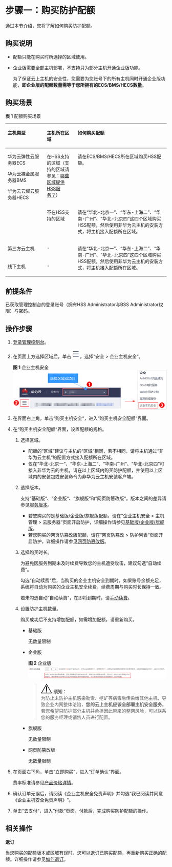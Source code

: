 # 步骤一：购买防护配额<a name="hss_01_0229"></a>

通过本节介绍，您将了解如何购买防护配额。

## 购买说明<a name="section20961165392320"></a>

-   配额只能在购买时所选择的区域使用。
-   企业版需要全部主机部署，不支持只为部分主机开通企业版功能。

    为了保证云上主机的安全性，您需要为您账号下的所有主机同时开通企业版功能，**即企业版的配额数量需等于您所拥有的ECS/BMS/HECS数量**。


## 购买场景<a name="section18831144013105"></a>

**表 1**  配额购买场景

<a name="table192547223189"></a>
<table><thead align="left"><tr id="row9255112210189"><th class="cellrowborder" valign="top" width="24.29%" id="mcps1.2.4.1.1"><p id="p16255182261813"><a name="p16255182261813"></a><a name="p16255182261813"></a>主机类型</p>
</th>
<th class="cellrowborder" valign="top" width="19.13%" id="mcps1.2.4.1.2"><p id="p8232644113515"><a name="p8232644113515"></a><a name="p8232644113515"></a>主机所在区域</p>
</th>
<th class="cellrowborder" valign="top" width="56.58%" id="mcps1.2.4.1.3"><p id="p2255142214184"><a name="p2255142214184"></a><a name="p2255142214184"></a>如何购买配额</p>
</th>
</tr>
</thead>
<tbody><tr id="row16255122141813"><td class="cellrowborder" rowspan="2" valign="top" width="24.29%" headers="mcps1.2.4.1.1 "><p id="p6255622191815"><a name="p6255622191815"></a><a name="p6255622191815"></a>华为云弹性云服务器ECS</p>
<p id="p3255132271820"><a name="p3255132271820"></a><a name="p3255132271820"></a>华为云裸金属服务器BMS</p>
<p id="p12341193113"><a name="p12341193113"></a><a name="p12341193113"></a>华为云云耀云服务器HECS</p>
</td>
<td class="cellrowborder" valign="top" width="19.13%" headers="mcps1.2.4.1.2 "><p id="p1323219441351"><a name="p1323219441351"></a><a name="p1323219441351"></a>在HSS支持的区域（支持的区域请参见：<a href="https://support.huaweicloud.com/hss_faq/hss_01_0158.html" target="_blank" rel="noopener noreferrer">哪些区域提供HSS服务？</a>）</p>
</td>
<td class="cellrowborder" valign="top" width="56.58%" headers="mcps1.2.4.1.3 "><p id="p759582951919"><a name="p759582951919"></a><a name="p759582951919"></a>请在ECS/BMS/HECS所在区域购买HSS配额。</p>
</td>
</tr>
<tr id="row1898984131818"><td class="cellrowborder" valign="top" headers="mcps1.2.4.1.1 "><p id="p102322440355"><a name="p102322440355"></a><a name="p102322440355"></a>不在HSS支持的区域</p>
</td>
<td class="cellrowborder" valign="top" headers="mcps1.2.4.1.2 "><p id="p1989114110183"><a name="p1989114110183"></a><a name="p1989114110183"></a>请在<span class="parmvalue" id="parmvalue7877511152015"><a name="parmvalue7877511152015"></a><a name="parmvalue7877511152015"></a>“华北-北京一”</span>、<span class="parmvalue" id="parmvalue887751142016"><a name="parmvalue887751142016"></a><a name="parmvalue887751142016"></a>“华东-上海二”</span>、<span class="parmvalue" id="parmvalue5877191142018"><a name="parmvalue5877191142018"></a><a name="parmvalue5877191142018"></a>“华南-广州”</span>、<span class="parmvalue" id="parmvalue178773111204"><a name="parmvalue178773111204"></a><a name="parmvalue178773111204"></a>“华北-北京四”</span>这四个区域购买HSS配额，然后使用非华为云主机的安装方式，将主机接入配额所在区域。</p>
</td>
</tr>
<tr id="row1325512225189"><td class="cellrowborder" valign="top" width="24.29%" headers="mcps1.2.4.1.1 "><p id="p1525572281818"><a name="p1525572281818"></a><a name="p1525572281818"></a>第三方云主机</p>
</td>
<td class="cellrowborder" valign="top" width="19.13%" headers="mcps1.2.4.1.2 "><p id="p13233104418354"><a name="p13233104418354"></a><a name="p13233104418354"></a>-</p>
</td>
<td class="cellrowborder" rowspan="2" valign="top" width="56.58%" headers="mcps1.2.4.1.3 "><p id="p1757104413379"><a name="p1757104413379"></a><a name="p1757104413379"></a>请在<span class="parmvalue" id="parmvalue126864818373"><a name="parmvalue126864818373"></a><a name="parmvalue126864818373"></a>“华北-北京一”</span>、<span class="parmvalue" id="parmvalue36864823718"><a name="parmvalue36864823718"></a><a name="parmvalue36864823718"></a>“华东-上海二”</span>、<span class="parmvalue" id="parmvalue1068144811378"><a name="parmvalue1068144811378"></a><a name="parmvalue1068144811378"></a>“华南-广州”</span>、<span class="parmvalue" id="parmvalue1768848143720"><a name="parmvalue1768848143720"></a><a name="parmvalue1768848143720"></a>“华北-北京四”</span>这四个区域购买HSS配额，然后使用非华为云主机的安装方式，将主机接入配额所在区域。</p>
</td>
</tr>
<tr id="row12561122161813"><td class="cellrowborder" valign="top" headers="mcps1.2.4.1.1 "><p id="p1025602231814"><a name="p1025602231814"></a><a name="p1025602231814"></a>线下主机</p>
</td>
<td class="cellrowborder" valign="top" headers="mcps1.2.4.1.2 "><p id="p192331444123520"><a name="p192331444123520"></a><a name="p192331444123520"></a>-</p>
</td>
</tr>
</tbody>
</table>

## 前提条件<a name="section19401428131615"></a>

已获取管理控制台的登录账号（拥有HSS Administrator与BSS Administrator权限）与密码。

## 操作步骤<a name="section12391171020114"></a>

1.  [登录管理控制台](https://console.huaweicloud.com)。
2.  在页面上方选择区域后，单击![](figures/icon-servicelist.png)，选择“安全  \>  企业主机安全“。

    **图 1**  企业主机安全<a name="fig1271516227232"></a>  
    ![](figures/企业主机安全.png "企业主机安全")

3.  在界面右上角，单击“购买主机安全“，进入“购买主机安全配额“界面。
4.  在“购买主机安全配额“界面，设置配额的规格。
    1.  选择区域。
        -   配额的“区域“建议与主机的“区域“相同，若不相同，请将主机通过“非华为云主机“的配置方式接入配额所在区域。
        -   仅在“华北-北京一“、“华东-上海二“、“华南-广州“、“华北-北京四“可接入非华为云的主机，请在以上区域内购买防护配额，并使用以上区域内的安装包或安装命令为非华为云主机安装客户端。

    2.  选择版本。

        支持“基础版“、“企业版“、“旗舰版“和“网页防篡改版“。版本之间的差异请参见[服务版本](https://support.huaweicloud.com/productdesc-hss/hss_01_0136.html)。

        -   若您购买的是基础版/企业版/旗舰版配额，请在“企业主机安全  \>  主机管理  \>  云服务器“页面开启防护，详细操作请参见[基础版/企业版/旗舰版](https://support.huaweicloud.com/usermanual-hss/hss_01_0230.html)。
        -   若您购买的网页防篡改版配额，请在“网页防篡改  \>  防护列表“页面开启防护，详细操作请参见[网页防篡改版](https://support.huaweicloud.com/usermanual-hss/hss_01_0214.html)。

    3.  选择购买时长。

        为避免因服务到期未及时续费导致您的主机遭受攻击，建议勾选“自动续费“。

        勾选“自动续费“后，当购买的企业主机安全到期时，如果账号余额充足，系统将自动为购买的企业主机安全续费，续费周期与购买时长保持一致。

        若未勾选自动“自动续费“，在即将到期时，请[手动续费](https://support.huaweicloud.com/hss_faq/hss_01_0171.html)。

    4.  设置防护主机数量。

        购买成功后不支持增加配额，如需增加配额，请重新购买。

        -   基础版

            无数量限制

        -   企业版

            **图 2**  企业版<a name="fig10984637182412"></a>  
            ![](figures/企业版.png "企业版")

            >![](public_sys-resources/icon-notice.gif) **须知：**   
            >为防止未防护主机感染勒索、挖矿等病毒后传染给其他主机，导致企业内网整体沦陷，**您的云上主机应该全部署主机安全服务**。若您希望只防护部分主机并承担因此带来的整网风险，可以联系您的服务经理或销售人员进行配置。  

        -   旗舰版

            无数量限制

        -   网页防篡改版

            无数量限制


5.  在页面右下角，单击“立即购买“，进入“订单确认“界面。

    费率标准请参见[产品价格详情](https://www.huaweicloud.com/price_detail.html#/hss_detail)。

6.  确认订单无误后，请阅读《企业主机安全免责声明》并勾选“我已阅读并同意《企业主机安全免责声明》“。
7.  单击“去支付“，进入“付款“页面，付款后，完成购买防护配额的操作。

## 相关操作<a name="section12360850124412"></a>

**退订**

当您购买的配额版本或区域有误时，您可以退订已购买配额，再重新购买正确的配额。详细操作请参见[如何退订](https://support.huaweicloud.com/hss_faq/hss_01_0172.html)。

